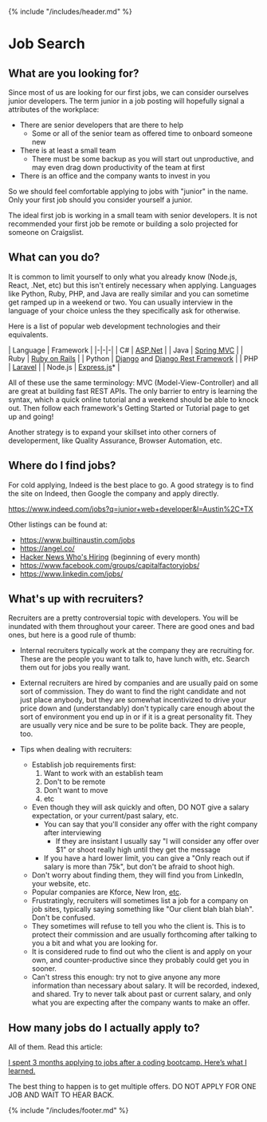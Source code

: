 {% include "/includes/header.md" %}

# Job Search

## What are you looking for?

Since most of us are looking for our first jobs, we can consider ourselves
junior developers. The term junior in a job posting will hopefully signal a
attributes of the workplace:

* There are senior developers that are there to help
  * Some or all of the senior team as offered time to onboard someone new
* There is at least a small team
  * There must be some backup as you will start out unproductive, and may even drag down productivity of the team at first
* There is an office and the company wants to invest in you

So we should feel comfortable applying to jobs with "junior" in the name. Only
your first job should you consider yourself a junior.

The ideal first job is working in a small team with senior developers. It is not
recommended your first job be remote or building a solo projected for someone on
Craigslist.

## What can you do?

It is common to limit yourself to only what you already know (Node.js, React, .Net, etc)
but this isn't entirely necessary when applying. Languages like Python, Ruby, PHP, and Java
are really similar and you can sometime get ramped up in a weekend or two. You can usually
interview in the language of your choice unless the they specifically ask for otherwise.

Here is a list of popular web development technologies and their equivalents.

| Language | Framework |
|-|-|-|
| C# | [ASP.Net](https://dotnet.microsoft.com/apps/aspnet) |
| Java | [Spring MVC](https://docs.spring.io/spring/docs/current/spring-framework-reference/web.html) |
| Ruby | [Ruby on Rails](https://rubyonrails.org/) |
| Python | [Django](https://www.djangoproject.com/) and [Django Rest Framework](https://www.django-rest-framework.org/) |
| PHP | [Laravel](https://laravel.com/) |
| Node.js | [Express.js](https://expressjs.com/)* |

All of these use the same terminology: MVC (Model-View-Controller) and all are great at building fast REST APIs.
The only barrier to entry is learning the syntax, which a quick online tutorial and a weekend should be able to knock out.
Then follow each framework's Getting Started or Tutorial page to get up and going!

Another strategy is to expand your skillset into other corners of developerment, like Quality Assurance,
Browser Automation, etc.

## Where do I find jobs?

For cold applying, Indeed is the best place to go. A good strategy is to find the
site on Indeed, then Google the company and apply directly.

https://www.indeed.com/jobs?q=junior+web+developer&l=Austin%2C+TX

Other listings can be found at:

* https://www.builtinaustin.com/jobs
* https://angel.co/
* [Hacker News Who's Hiring](https://www.google.com/search?hl=en&q=hacker%20news%20whos%20hiring) (beginning of every month)
* https://www.facebook.com/groups/capitalfactoryjobs/
* https://www.linkedin.com/jobs/

## What's up with recruiters?

Recruiters are a pretty controversial topic with developers. You will be inundated
with them throughout your career. There are good ones and bad ones, but here is a good
rule of thumb:

* Internal recruiters typically work at the company they are recruiting for. These are the people you want to talk to, have lunch with, etc. Search them out for jobs you really want.

* External recruiters are hired by companies and are usually paid on some sort of commission. They do want to find the right candidate and not just place anybody, but they are somewhat incentivized to drive your price down and (understandably) don't typically care enough about the sort of environment you end up in or if it is a great personality fit. They are usually very nice and be sure to be polite back. They are people, too.

* Tips when dealing with recruiters:
  * Establish job requirements first:
    1. Want to work with an establish team
    2. Don't to be remote
    3. Don't want to move
    4. etc
  * Even though they will ask quickly and often, DO NOT give a salary expectation, or your current/past salary, etc.
    * You can say that you'll consider any offer with the right company after interviewing
      * If they are insistant I usually say "I will consider any offer over $1" or shoot really high until they get the message
    * If you have a hard lower limit, you can give a "Only reach out if salary is more than 75k", but don't be afraid to shoot high.
  * Don't worry about finding them, they will find you from LinkedIn, your website, etc.
  * Popular companies are Kforce, New Iron, [etc](https://www.builtinaustin.com/2018/10/24/23-austin-recruiting-firms-and-staffing-agencies-finding-right-fit).
  * Frustratingly, recruiters will sometimes list a job for a company on job sites, typically saying something like "Our client blah blah blah". Don't be confused.
  * They sometimes will refuse to tell you who the client is. This is to protect their commission and are usually forthcoming after talking to you a bit and what you are looking for.
  * It is considered rude to find out who the client is and apply on your own, and counter-productive since they probably could get you in sooner.
  * Can't stress this enough: try not to give anyone any more information than necessary about salary. It will be recorded, indexed, and shared. Try to never talk about past or current salary, and only what you are expecting after the company wants to make an offer.

## How many jobs do I actually apply to?

All of them. Read this article:

[I spent 3 months applying to jobs after a coding bootcamp. Here’s what I learned.](https://medium.freecodecamp.org/5-key-learnings-from-the-post-bootcamp-job-search-9a07468d2331)

The best thing to happen is to get multiple offers. DO NOT APPLY FOR ONE JOB AND WAIT TO HEAR BACK.

{% include "/includes/footer.md" %}
